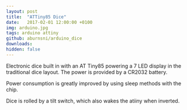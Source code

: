 ```yaml
---
layout: post
title:  "ATTiny85 Dice"
date:   2017-02-01 12:00:00 +0100
img: arduino.jpg
tags: arduino attiny
github: aburnsni/arduino_dice
downloads:
hidden: false
---
```

Electronic dice built in with an AT Tiny85 powering a 7 LED display in the traditional dice layout.  The power is provided by a CR2032 battery.

Power consumption is greatly improved by using sleep methods with the chip.

Dice is rolled by a tilt switch, which also wakes the atiiny when inverted.